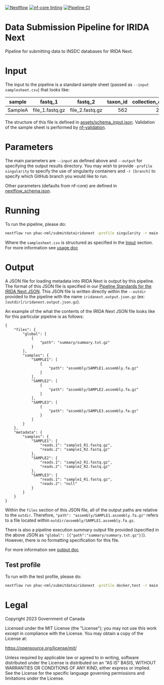 [![Nextflow](https://img.shields.io/badge/nextflow-%E2%89%A523.04.3-brightgreen.svg)](https://www.nextflow.io/)
[![nf-core linting](https://github.com/phac-nml/submitdatairidanext/actions/workflows/linting.yml/badge.svg)](https://github.com/phac-nml/submitdatairidanext/actions/workflows/linting.yml)
[![Pipeline CI](https://github.com/phac-nml/submitdatairidanext/actions/workflows/ci.yml/badge.svg)](https://github.com/phac-nml/submitdatairidanext/actions/workflows/ci.yml)

# Data Submission Pipeline for IRIDA Next

Pipeline for submitting data to INSDC databases for IRIDA Next.

# Input

The input to the pipeline is a standard sample sheet (passed as `--input samplesheet.csv`) that looks like:

| sample  | fastq_1         | fastq_2         | taxon_id  | collection_date | country |
| ------- | --------------- | --------------- |----------:|----------------:|---------|
| SampleA | file_1.fastq.gz | file_2.fastq.gz | 562       | 2025            | Canada  |

The structure of this file is defined in [assets/schema_input.json](assets/schema_input.json). Validation of the sample sheet is performed by [nf-validation](https://nextflow-io.github.io/nf-validation/).

# Parameters

The main parameters are `--input` as defined above and `--output` for specifying the output results directory. You may wish to provide `-profile singularity` to specify the use of singularity containers and `-r [branch]` to specify which GitHub branch you would like to run.

Other parameters (defaults from nf-core) are defined in [nextflow_schema.json](nextflow_schema.json).

# Running

To run the pipeline, please do:

```bash
nextflow run phac-nml/submitdatairidanext -profile singularity -r main -latest --input assets/samplesheet.csv --outdir results
```

Where the `samplesheet.csv` is structured as specified in the [Input](#input) section.
For more information see [usage doc](docs/usage.md)

# Output

A JSON file for loading metadata into IRIDA Next is output by this pipeline. The format of this JSON file is specified in our [Pipeline Standards for the IRIDA Next JSON](https://github.com/phac-nml/pipeline-standards#32-irida-next-json). This JSON file is written directly within the `--outdir` provided to the pipeline with the name `iridanext.output.json.gz` (ex: `[outdir]/iridanext.output.json.gz`).

An example of the what the contents of the IRIDA Next JSON file looks like for this particular pipeline is as follows:

```
{
    "files": {
        "global": [
            {
                "path": "summary/summary.txt.gz"
            }
        ],
        "samples": {
            "SAMPLE1": [
                {
                    "path": "assembly/SAMPLE1.assembly.fa.gz"
                }
            ],
            "SAMPLE2": [
                {
                    "path": "assembly/SAMPLE2.assembly.fa.gz"
                }
            ],
            "SAMPLE3": [
                {
                    "path": "assembly/SAMPLE3.assembly.fa.gz"
                }
            ]
        }
    },
    "metadata": {
        "samples": {
            "SAMPLE1": {
                "reads.1": "sample1_R1.fastq.gz",
                "reads.2": "sample1_R2.fastq.gz"
            },
            "SAMPLE2": {
                "reads.1": "sample2_R1.fastq.gz",
                "reads.2": "sample2_R2.fastq.gz"
            },
            "SAMPLE3": {
                "reads.1": "sample1_R1.fastq.gz",
                "reads.2": "null"
            }
        }
    }
}
```

Within the `files` section of this JSON file, all of the output paths are relative to the `outdir`. Therefore, `"path": "assembly/SAMPLE1.assembly.fa.gz"` refers to a file located within `outdir/assembly/SAMPLE1.assembly.fa.gz`.

There is also a pipeline execution summary output file provided (specified in the above JSON as `"global": [{"path":"summary/summary.txt.gz"}]`). However, there is no formatting specification for this file.

For more information see [output doc](docs/output.md)

## Test profile

To run with the test profile, please do:

```bash
nextflow run phac-nml/submitdatairidanext -profile docker,test -r main -latest --outdir results
```

# Legal

Copyright 2023 Government of Canada

Licensed under the MIT License (the "License"); you may not use
this work except in compliance with the License. You may obtain a copy of the
License at:

https://opensource.org/license/mit/

Unless required by applicable law or agreed to in writing, software distributed
under the License is distributed on an "AS IS" BASIS, WITHOUT WARRANTIES OR
CONDITIONS OF ANY KIND, either express or implied. See the License for the
specific language governing permissions and limitations under the License.
